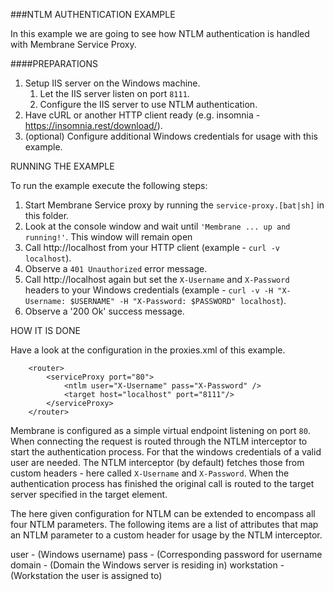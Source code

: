 ###NTLM AUTHENTICATION EXAMPLE

In this example we are going to see how NTLM authentication is handled with Membrane Service Proxy.



####PREPARATIONS
1. Setup IIS server on the Windows machine.
    1. Let the IIS server listen on port `8111`.
    2. Configure the IIS server to use NTLM authentication.
2. Have cURL or another HTTP client ready (e.g. insomnia - https://insomnia.rest/download/).
3. (optional) Configure additional Windows credentials for usage with this example.



RUNNING THE EXAMPLE

To run the example execute the following steps:

1. Start Membrane Service proxy by running the `service-proxy.[bat|sh]` in this folder.
2. Look at the console window and wait until `'Membrane ... up and running!'`. This window will remain open
3. Call http://localhost from your HTTP client (example - `curl -v localhost`).
4. Observe a `401 Unauthorized` error message.
5. Call http://localhost again but set the `X-Username` and `X-Password` headers to your Windows credentials (example - `curl -v -H "X-Username: $USERNAME" -H "X-Password: $PASSWORD" localhost`).
4. Observe a '200 Ok' success message.



HOW IT IS DONE

Have a look at the configuration in the proxies.xml of this example.
```
    <router>
		<serviceProxy port="80">
			<ntlm user="X-Username" pass="X-Password" />
			<target host="localhost" port="8111"/>
		</serviceProxy>
	</router>
```
Membrane is configured as a simple virtual endpoint listening on port `80`.
When connecting the request is routed through the NTLM interceptor to start the authentication process.
For that the windows credentials of a valid user are needed.
The NTLM interceptor (by default) fetches those from custom headers - here called `X-Username` and `X-Password`.
When the authentication process has finished the original call is routed to the target server specified in the target element.

The here given configuration for NTLM can be extended to encompass all four NTLM parameters.
The following items are a list of attributes that map an NTLM parameter to a custom header for usage by the NTLM interceptor.

user - (Windows username)
pass - (Corresponding password for username
domain - (Domain the Windows server is residing in)
workstation - (Workstation the user is assigned to)